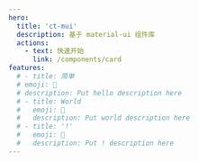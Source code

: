 ```yaml
---
hero:
  title: 'ct-mui'
  description: 基于 material-ui 组件库
  actions:
    - text: 快速开始
      link: /components/card
features:
  # - title: 简单
  # emoji: 💎
  # description: Put hello description here
  # - title: World
  #   emoji: 🌈
  #   description: Put world description here
  # - title: '!'
  #   emoji: 🚀
  #   description: Put ! description here
---
```

